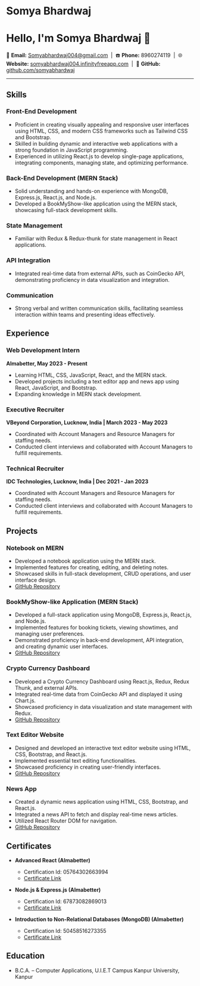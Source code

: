 # Somya Bhardwaj
# Hello, I'm Somya Bhardwaj 👋

📧 **Email:** Somyabhardwaj004@gmail.com &nbsp;|&nbsp; ☎️ **Phone:** 8960274119 &nbsp;|&nbsp; 
🌐 **Website:** [somyabhardwaj004.infinityfreeapp.com](http://somyabhardwaj004.infinityfreeapp.com) &nbsp;|&nbsp; 
💼 **GitHub:** [github.com/somyabhardwaj](https://github.com/somyabhardwaj)

---

## Skills

### Front-End Development

- Proficient in creating visually appealing and responsive user interfaces using HTML, CSS, and modern CSS frameworks such as Tailwind CSS and Bootstrap.
- Skilled in building dynamic and interactive web applications with a strong foundation in JavaScript programming.
- Experienced in utilizing React.js to develop single-page applications, integrating components, managing state, and optimizing performance.

### Back-End Development (MERN Stack)

- Solid understanding and hands-on experience with MongoDB, Express.js, React.js, and Node.js.
- Developed a BookMyShow-like application using the MERN stack, showcasing full-stack development skills.

### State Management

- Familiar with Redux & Redux-thunk for state management in React applications.

### API Integration

- Integrated real-time data from external APIs, such as CoinGecko API, demonstrating proficiency in data visualization and integration.

### Communication

- Strong verbal and written communication skills, facilitating seamless interaction within teams and presenting ideas effectively.

## Experience

### Web Development Intern
**Almabetter, May 2023 - Present**

- Learning HTML, CSS, JavaScript, React, and the MERN stack.
- Developed projects including a text editor app and news app using React, JavaScript, and Bootstrap.
- Expanding knowledge in MERN stack development.

### Executive Recruiter
**VBeyond Corporation, Lucknow, India | March 2023 - May 2023**

- Coordinated with Account Managers and Resource Managers for staffing needs.
- Conducted client interviews and collaborated with Account Managers to fulfill requirements.

### Technical Recruiter
**IDC Technologies, Lucknow, India | Dec 2021 - Jan 2023**

- Coordinated with Account Managers and Resource Managers for staffing needs.
- Conducted client interviews and collaborated with Account Managers to fulfill requirements.

## Projects

### Notebook on MERN

- Developed a notebook application using the MERN stack.
- Implemented features for creating, editing, and deleting notes.
- Showcased skills in full-stack development, CRUD operations, and user interface design.
- [GitHub Repository]([https://github.com/somyabhardwaj/publicNotebook])


### BookMyShow-like Application (MERN Stack)

- Developed a full-stack application using MongoDB, Express.js, React.js, and Node.js.
- Implemented features for booking tickets, viewing showtimes, and managing user preferences.
- Demonstrated proficiency in back-end development, API integration, and creating dynamic user interfaces.
- [GitHub Repository](https://github.com/somyabhardwaj/bookMyShow-Capstone-2)

### Crypto Currency Dashboard

- Developed a Crypto Currency Dashboard using React.js, Redux, Redux Thunk, and external APIs.
- Integrated real-time data from CoinGecko API and displayed it using Chart.js.
- Showcased proficiency in data visualization and state management with Redux.
- [GitHub Repository](https://github.com/somyabhardwaj/Crypto-Capstone-1)

### Text Editor Website

- Designed and developed an interactive text editor website using HTML, CSS, Bootstrap, and React.js.
- Implemented essential text editing functionalities.
- Showcased proficiency in creating user-friendly interfaces.
- [GitHub Repository](https://github.com/somyabhardwaj/Text-Editor-React)

### News App

- Created a dynamic news application using HTML, CSS, Bootstrap, and React.js.
- Integrated a news API to fetch and display real-time news articles.
- Utilized React Router DOM for navigation.
- [GitHub Repository](https://github.com/somyabhardwaj/NewsCenter-React)

## Certificates

- **Advanced React (Almabetter)**
  - Certification Id: 05764302663994
  - [Certificate Link](https://drive.google.com/file/d/1lqiIRR27KkRlTCtvHFwnzsRPvDDoQHPJ/view)

- **Node.js & Express.js (Almabetter)**
  - Certification Id: 67873082869013
  - [Certificate Link](https://drive.google.com/file/d/1Zub4X8HShcqrH4KSU2gS-pTtlK2Ltdko/view)

- **Introduction to Non-Relational Databases (MongoDB) (Almabetter)**
  - Certification Id: 50458516273355
  - [Certificate Link](https://drive.google.com/file/d/1OLEaU8U2LlmOzUDgz09C5GnGFyAbJYyq/view)

## Education

- B.C.A. – Computer Applications, U.I.E.T Campus Kanpur University, Kanpur

